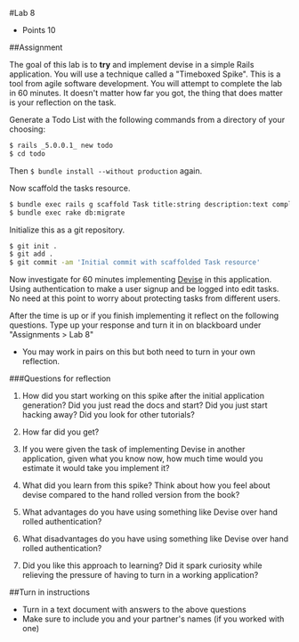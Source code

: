 #Lab 8
* Points 10

##Assignment

The goal of this lab is to **try** and implement devise in a simple Rails
application. You will use a technique called a "Timeboxed Spike". This is a tool
from agile software development.  You will attempt to complete the lab in 60
minutes.  It doesn't matter how far you got, the thing that does matter is your
reflection on the task.

Generate a Todo List with the following commands from a directory of your choosing:

```bash
$ rails _5.0.0.1_ new todo
$ cd todo
```
Then ```$ bundle install --without production``` again.

Now scaffold the tasks resource.

```bash
$ bundle exec rails g scaffold Task title:string description:text completed:boolean
$ bundle exec rake db:migrate
```

Initialize this as a git repository.

```bash
$ git init .
$ git add .
$ git commit -am 'Initial commit with scaffolded Task resource'
```

Now investigate for 60 minutes implementing
[Devise](https://github.com/plataformatec/devise) in this application.  Using
authentication to make a user signup and be logged into edit tasks.  No need
at this point to worry about protecting tasks from different users.

After the time is up or if you finish implementing it reflect on the following
questions. Type up your response and turn it in on blackboard under
"Assignments > Lab 8"

* You may work in pairs on this but both need to turn in your own reflection.

###Questions for reflection

1) How did you start working on this spike after the initial application generation?
Did you just read the docs and start? Did you just start hacking away? Did you
look for other tutorials?

2) How far did you get?

3) If you were given the task of implementing Devise in another application,
given what you know now, how much time would you estimate it would take you
implement it?

4) What did you learn from this spike?  Think about how you feel about devise
compared to the hand rolled version from the book?

5) What advantages do you have using something like Devise over hand rolled authentication?

6) What disadvantages do you have using something like Devise over hand rolled authentication?

7) Did you like this approach to learning?  Did it spark curiosity while relieving
the pressure of having to turn in a working application?


##Turn in instructions
* Turn in a text document with answers to the above questions
* Make sure to include you and your partner's names (if you worked with one)
